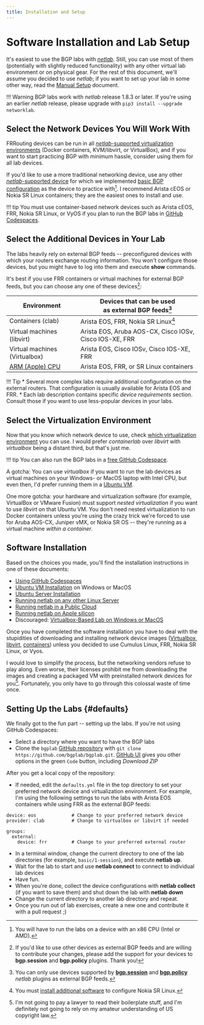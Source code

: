 ```yaml
---
title: Installation and Setup
---
```

# Software Installation and Lab Setup

It's easiest to use the BGP labs with _[netlab](https://netlab.tools/)_. Still, you can use most of them (potentially with slightly reduced functionality) with any other virtual lab environment or on physical gear. For the rest of this document, we'll assume you decided to use _netlab_; if you want to set up your lab in some other way, read the [Manual Setup](external/index.md) document.

!!! Warning
    BGP labs work with _netlab_ release 1.8.3 or later. If you're using an earlier _netlab_ release, please upgrade with `pip3 install --upgrade networklab`.

## Select the Network Devices You Will Work With

FRRouting devices can be run in all [_netlab_-supported virtualization environments](https://netlab.tools/providers/) (Docker containers, KVM/libvirt, or VirtualBox), and if you want to start practicing BGP with minimum hassle, consider using them for all lab devices.

If you'd like to use a more traditional networking device, use any other [_netlab_-supported device](https://netlab.tools/platforms/) for which we implemented [basic BGP configuration](https://netlab.tools/module/bgp/#platform-support) as the device to practice with[^x86]. I recommend Arista cEOS or Nokia SR Linux containers; they are the easiest ones to install and use.

!!! tip
    You must use container-based network devices such as Arista cEOS, FRR, Nokia SR Linux, or VyOS if you plan to run the BGP labs in [GitHub Codespaces](4-codespaces.md). 

[^x86]: You will have to run the labs on a device with an x86 CPU (Intel or AMD).

## Select the Additional Devices in Your Lab

The labs heavily rely on external BGP feeds -- preconfigured devices with which your routers exchange routing information. You won't configure those devices, but you might have to log into them and execute **show** commands.

It's best if you use FRR containers or virtual machines for external BGP feeds, but you can choose any one of these devices[^OPL]:

| Environment | Devices that can be used<br>as external BGP feeds[^XF] |
|-------------------|--------------------------------|
| Containers (clab) | Arista EOS, FRR, Nokia SR Linux[^R164] |
| Virtual machines (libvirt) | Arista EOS, Aruba AOS-CX, Cisco IOSv, Cisco IOS-XE, FRR |
| Virtual machines (Virtualbox) | Arista EOS, Cisco IOSv, Cisco IOS-XE, FRR |
| [ARM (Apple) CPU](https://blog.ipspace.net/2024/03/netlab-bgp-apple-silicon.html) | Arista EOS, FRR, or SR Linux containers |

!!! Tip
    * Several more complex labs require additional configuration on the external routers. That configuration is usually available for Arista EOS and FRR.
    * Each lab description contains specific *device requirements* section. Consult those if you want to use less-popular devices in your labs.

[^XF]: You can only use devices supported by **[bgp.session](https://netlab.tools/plugins/bgp.session/)** and **[bgp.policy](https://netlab.tools/plugins/bgp.policy/)** _netlab_ plugins as external BGP feeds.

[^R164]: You must [install additional software](https://netlab.tools/caveats/#caveats-srlinux) to configure Nokia SR Linux.

[^OPL]: If you'd like to use other devices as external BGP feeds and are willing to contribute your changes, please add the support for your devices to **bgp.session** and **bgp.policy** plugins. Thank you!

## Select the Virtualization Environment

Now that you know which network device to use, check [which virtualization environment](https://netlab.tools/platforms/#supported-virtualization-providers) you can use. I would prefer _containerlab_ over _libvirt_ with _virtualbox_ being a distant third, but that's just me.

!!! tip
    You can also run the BGP labs in a [free GitHub Codespace](4-codespaces.md).

A gotcha: You can use _virtualbox_ if you want to run the lab devices as virtual machines on your Windows- or MacOS laptop with Intel CPU, but even then, I'd prefer running them in a [Ubuntu VM](https://netlab.tools/install/ubuntu-vm/).

One more gotcha: your hardware and virtualization software (for example, VirtualBox or VMware Fusion) must support _nested virtualization_ if you want to use _libvirt_ on that Ubuntu VM. You don't need nested virtualization to run Docker containers unless you're using the crazy trick we're forced to use for Aruba AOS-CX, Juniper vMX, or Nokia SR OS -- they're running as a virtual machine _within a container_.

## Software Installation

Based on the choices you made, you'll find the installation instructions in one of these documents:

* [Using GitHub Codespaces](4-codespaces.md)
* [Ubuntu VM Installation](https://netlab.tools/install/ubuntu-vm/) on Windows or MacOS
* [Ubuntu Server Installation](https://netlab.tools/install/ubuntu/)
* [Running netlab on any other Linux Server](https://netlab.tools/install/linux/)
* [Running netlab in a Public Cloud](https://netlab.tools/install/cloud/)
* [Running netlab on Apple silicon](https://blog.ipspace.net/2024/03/netlab-bgp-apple-silicon.html)
* Discouraged: [Virtualbox-Based Lab on Windows or MacOS](https://netlab.tools/labs/virtualbox/)

Once you have completed the software installation you have to deal with the stupidities of downloading and installing network device images ([Virtualbox](https://netlab.tools/labs/virtualbox/), [libvirt](https://netlab.tools/labs/libvirt/#vagrant-boxes), [containers](https://netlab.tools/labs/clab/#container-images)) unless you decided to use Cumulus Linux, FRR, Nokia SR Linux, or Vyos.

I would love to simplify the process, but the networking vendors refuse to play along. Even worse,  their licenses prohibit me from downloading the images and creating a packaged VM with preinstalled network devices for you[^NPAL]. Fortunately, you only have to go through this colossal waste of time once.

[^NPAL]: I'm not going to pay a lawyer to read their boilerplate stuff, and I'm definitely not going to rely on my amateur understanding of US copyright law.

## Setting Up the Labs {#defaults}

We finally got to the fun part -- setting up the labs. If you're not using GitHub Codespaces:

* Select a directory where you want to have the BGP labs
* Clone the `bgplab` [GitHub repository](https://github.com/bgplab/bgplab) with `git clone https://github.com/bgplab/bgplab.git`. [GitHub UI](https://github.com/bgplab/bgplab) gives you other options in the green `Code` button, including _Download ZIP_

After you get a local copy of the repository:

* If needed, edit the `defaults.yml` file in the top directory to set your preferred network device and virtualization environment. For example, I'm using the following settings to run the labs with Arista EOS containers while using FRR as the external BGP feeds:

```
device: eos             # Change to your preferred network device
provider: clab          # Change to virtualbox or libvirt if needed

groups:
  external:
    device: frr         # Change to your preferred external router
```

* In a terminal window, change the current directory to one of the lab directories (for example, `basic/1-session`), and execute **netlab up**.
* Wait for the lab to start and use **netlab connect** to connect to individual lab devices
* Have fun.
* When you're done, collect the device configurations with **netlab collect** (if you want to save them) and shut down the lab with **netlab down**
* Change the current directory to another lab directory and repeat.
* Once you run out of lab exercises, create a new one and contribute it with a pull request ;)
